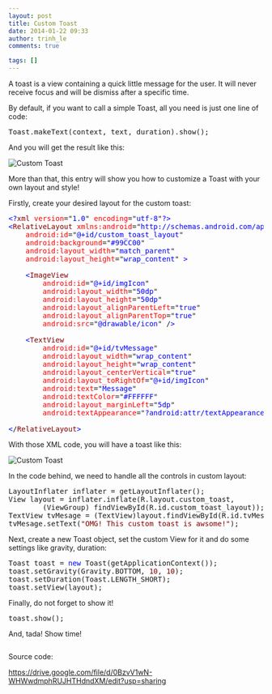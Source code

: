 ```yaml
---
layout: post
title: Custom Toast
date: 2014-01-22 09:33
author: trinh_le
comments: true

tags: []
---
```

A toast is a view containing a quick little message for the user. It will never receive focus and will be dismiss after a specific time.

By default, if you want to call a simple Toast, all you need is just one line of code:
<pre>Toast.makeText(context, text, duration).show();</pre>
And you will get the result like this:

<img class="aligncenter" src="http://developer.android.com/images/toast.png" alt="Custom Toast" />

More than that, this entry will show you how to customize a Toast with your own layout and style!

<!--more-->

Firstly, create your desired layout for the custom toast:
<pre><span style="color: blue;">&lt;?</span><span style="color: maroon;">xml</span> <span style="color: red;">version</span>="<span style="color: blue;">1.0</span>" <span style="color: red;">encoding</span>="<span style="color: blue;">utf-8</span>"<span style="color: blue;">?&gt;</span>
<span style="color: blue;">&lt;</span><span style="color: maroon;">RelativeLayout</span> <span style="color: red;">xmlns:android</span>="<span style="color: blue;">http://schemas.android.com/apk/res/android</span>"
    <span style="color: red;">android:id</span>="<span style="color: blue;">@+id/custom_toast_layout</span>"
    <span style="color: red;">android:background</span>="<span style="color: blue;">#99CC00</span>"
    <span style="color: red;">android:layout_width</span>="<span style="color: blue;">match_parent</span>"
    <span style="color: red;">android:layout_height</span>="<span style="color: blue;">wrap_content</span>" <span style="color: blue;">&gt;</span>

    <span style="color: blue;">&lt;</span><span style="color: maroon;">ImageView</span>
        <span style="color: red;">android:id</span>="<span style="color: blue;">@+id/imgIcon</span>"
        <span style="color: red;">android:layout_width</span>="<span style="color: blue;">50dp</span>"
        <span style="color: red;">android:layout_height</span>="<span style="color: blue;">50dp</span>"
        <span style="color: red;">android:layout_alignParentLeft</span>="<span style="color: blue;">true</span>"
        <span style="color: red;">android:layout_alignParentTop</span>="<span style="color: blue;">true</span>"
        <span style="color: red;">android:src</span>="<span style="color: blue;">@drawable/icon</span>" /<span style="color: blue;">&gt;</span>

    <span style="color: blue;">&lt;</span><span style="color: maroon;">TextView</span>
        <span style="color: red;">android:id</span>="<span style="color: blue;">@+id/tvMessage</span>"
        <span style="color: red;">android:layout_width</span>="<span style="color: blue;">wrap_content</span>"
        <span style="color: red;">android:layout_height</span>="<span style="color: blue;">wrap_content</span>"
        <span style="color: red;">android:layout_centerVertical</span>="<span style="color: blue;">true</span>"
        <span style="color: red;">android:layout_toRightOf</span>="<span style="color: blue;">@+id/imgIcon</span>"
        <span style="color: red;">android:text</span>="<span style="color: blue;">Message</span>"
        <span style="color: red;">android:textColor</span>="<span style="color: blue;">#FFFFFF</span>"
        <span style="color: red;">android:layout_marginLeft</span>="<span style="color: blue;">5dp</span>"
        <span style="color: red;">android:textAppearance</span>="<span style="color: blue;">?android:attr/textAppearanceMedium</span>" /<span style="color: blue;">&gt;</span>

<span style="color: blue;">&lt;</span>/<span style="color: maroon;">RelativeLayout</span><span style="color: blue;">&gt;</span></pre>
With those XML code, you will have a toast like this:

<img class="aligncenter" src="https://lh3.googleusercontent.com/-4NO7ahddZy8/UsYrzaCq8TI/AAAAAAAAFdA/HhzH9dtjsrE/w416-h199-no/custom+toast.PNG" alt="Custom Toast" />

In the code behind, we need to handle all the controls in custom layout:
<pre>LayoutInflater inflater = getLayoutInflater();
View layout = inflater.inflate(R.layout.custom_toast,
        (ViewGroup) findViewById(R.id.custom_toast_layout));
TextView tvMesage = (TextView)layout.findViewById(R.id.tvMessage);
tvMesage.setText(<span style="color: maroon;">"OMG! This custom toast is awsome!"</span>);</pre>
Next, create a new Toast object, set the custom View for it and do some settings like gravity, duration:
<pre>Toast toast = <span style="color: blue;">new</span> Toast(getApplicationContext());
toast.setGravity(Gravity.BOTTOM, <span style="color: maroon;">10</span>, <span style="color: maroon;">10</span>);
toast.setDuration(Toast.LENGTH_SHORT);
toast.setView(layout);</pre>
Finally, do not forget to show it!
<pre>toast.show();</pre>
And, tada! Show time!

<img class="aligncenter" src="https://lh6.googleusercontent.com/-U_AWw5YCqc8/UsYrzvDsEgI/AAAAAAAAFdE/miH4cRAUpwE/w348-h582-no/custom+toast+result.png" alt="" />

Source code:

<a href="https://drive.google.com/file/d/0BzvV1wN-WHWwdmphRUJHTHdndXM/edit?usp=sharing">https://drive.google.com/file/d/0BzvV1wN-WHWwdmphRUJHTHdndXM/edit?usp=sharing</a>
